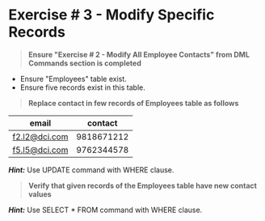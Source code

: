 # Exercise # 3 - Modify Specific Records

> **Ensure "Exercise # 2 - Modify All Employee Contacts" from DML Commands section is completed**

- Ensure "Employees" table exist.
- Ensure five records exist in this table.

> **Replace contact in few records of Employees table as follows**

|email|contact|
|---|---|
|f2.l2@dci.com|9818671212|
|f5.l5@dci.com|9762344578|

***Hint:*** Use UPDATE command with WHERE clause.

> **Verify that given records of the Employees table have new contact values**

***Hint:*** Use SELECT * FROM command with WHERE clause.
